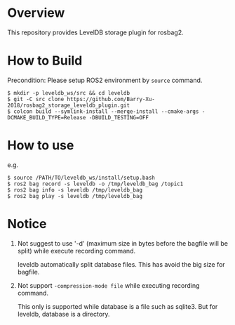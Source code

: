 # Overview

This repository provides LevelDB storage plugin for rosbag2.

# How to Build

Precondition: Please setup ROS2 environment by `source` command.
```shell
$ mkdir -p leveldb_ws/src && cd leveldb
$ git -C src clone https://github.com/Barry-Xu-2018/rosbag2_storage_leveldb_plugin.git
$ colcon build --symlink-install --merge-install --cmake-args -DCMAKE_BUILD_TYPE=Release -DBUILD_TESTING=OFF
```

# How to use

e.g.

```shell
$ source /PATH/TO/leveldb_ws/install/setup.bash
$ ros2 bag record -s leveldb -o /tmp/leveldb_bag /topic1
$ ros2 bag info -s leveldb /tmp/leveldb_bag
$ ros2 bag play -s leveldb /tmp/leveldb_bag
```

# Notice

1. Not suggest to use '-d' (maximum size in bytes before the bagfile will be split) while execute recording command.

    leveldb automatically split database files. This has avoid the big size for bagfile.

2. Not support `-compression-mode file` while executing recording command.

    This only is supported while database is a file such as sqlite3. But for leveldb, database is a directory.

